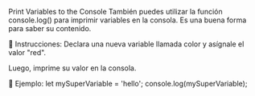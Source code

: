  Print Variables to the Console
También puedes utilizar la función console.log() para imprimir variables en la consola. Es una buena forma para saber su contenido.

📝 Instrucciones:
Declara una nueva variable llamada color y asígnale el valor "red".

Luego, imprime su valor en la consola.

📎 Ejemplo:
let mySuperVariable = 'hello';
console.log(mySuperVariable);